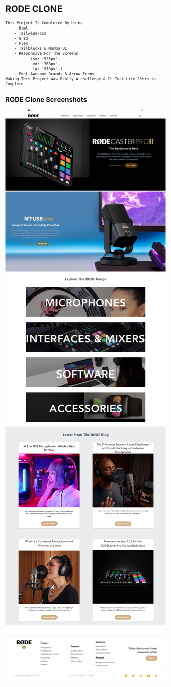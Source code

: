# RODE CLONE
    This Project Is Completed By Using
        - Html
        - Tailwind-Css
        - Grid 
        - Flex
        - Tailblocks & Mamba UI
        - Responsive For The Screens 
               (sm: '520px',
                md: '768px',
                lg: '976px',)
        - Font-Awesome Brands & Arrow Icons
    Making This Project Was Really A challenge & It Took Like 28hrs to Complete
## RODE Clone Screenshots
![](./Screenshots/RODE%20Clone%2001.png)
![](./Screenshots/RODE%20Clone%2002.png)
![](./Screenshots/RODE%20Clone%2003.png)
![](./Screenshots/RODE%20Clone%2004.png)
![](./Screenshots/RODE%20Clone%2005.png)

